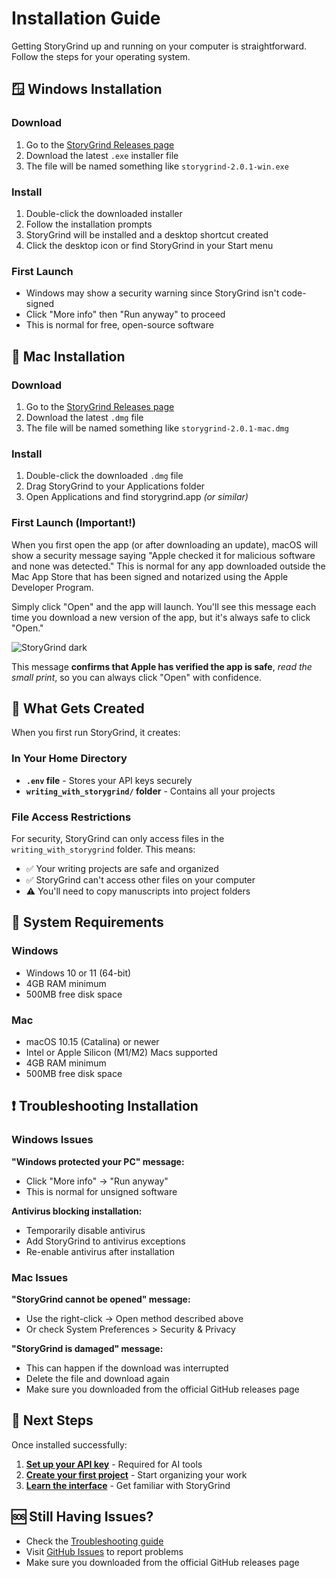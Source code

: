 # Installation Guide

Getting StoryGrind up and running on your computer is straightforward. Follow the steps for your operating system.

## 🪟 Windows Installation

### Download
1. Go to the [StoryGrind Releases page](https://github.com/cleesmith/storygrind/releases/latest)
2. Download the latest `.exe` installer file
3. The file will be named something like `storygrind-2.0.1-win.exe`

### Install
1. Double-click the downloaded installer
2. Follow the installation prompts
3. StoryGrind will be installed and a desktop shortcut created
4. Click the desktop icon or find StoryGrind in your Start menu

### First Launch
- Windows may show a security warning since StoryGrind isn't code-signed
- Click "More info" then "Run anyway" to proceed
- This is normal for free, open-source software

## 🍎 Mac Installation

### Download
1. Go to the [StoryGrind Releases page](https://github.com/cleesmith/storygrind/releases/latest)
2. Download the latest `.dmg` file
3. The file will be named something like `storygrind-2.0.1-mac.dmg`

### Install
1. Double-click the downloaded `.dmg` file
2. Drag StoryGrind to your Applications folder
3. Open Applications and find storygrind.app *(or similar)*

### First Launch (Important!)
When you first open the app (or after downloading an update), macOS will show a security message saying "Apple checked it for malicious software and none was detected." This is normal for any app downloaded outside the Mac App Store that has been signed and notarized using the Apple Developer Program.

Simply click "Open" and the app will launch. You'll see this message each time you download a new version of the app, but it's always safe to click "Open."

![StoryGrind dark](../blob/main/resources/storygrind_dmg_install.png?raw=true)

This message **confirms that Apple has verified the app is safe**, *read the small print*, so you can always click "Open" with confidence.

## 📁 What Gets Created

When you first run StoryGrind, it creates:

### In Your Home Directory
- **`.env` file** - Stores your API keys securely
- **`writing_with_storygrind/` folder** - Contains all your projects

### File Access Restrictions
For security, StoryGrind can only access files in the `writing_with_storygrind` folder. This means:
- ✅ Your writing projects are safe and organized
- ✅ StoryGrind can't access other files on your computer
- ⚠️ You'll need to copy manuscripts into project folders

## 🔧 System Requirements

### Windows
- Windows 10 or 11 (64-bit)
- 4GB RAM minimum
- 500MB free disk space

### Mac
- macOS 10.15 (Catalina) or newer
- Intel or Apple Silicon (M1/M2) Macs supported
- 4GB RAM minimum
- 500MB free disk space

## ❗ Troubleshooting Installation

### Windows Issues
**"Windows protected your PC" message:**
- Click "More info" → "Run anyway"
- This is normal for unsigned software

**Antivirus blocking installation:**
- Temporarily disable antivirus
- Add StoryGrind to antivirus exceptions
- Re-enable antivirus after installation

### Mac Issues
**"StoryGrind cannot be opened" message:**
- Use the right-click → Open method described above
- Or check System Preferences > Security & Privacy

**"StoryGrind is damaged" message:**
- This can happen if the download was interrupted
- Delete the file and download again
- Make sure you downloaded from the official GitHub releases page

## 🎯 Next Steps

Once installed successfully:

1. **[Set up your API key](API-Setup-Guide)** - Required for AI tools
2. **[Create your first project](Getting-Started)** - Start organizing your work
3. **[Learn the interface](User-Interface-Guide)** - Get familiar with StoryGrind

## 🆘 Still Having Issues?

- Check the [Troubleshooting guide](Troubleshooting)
- Visit [GitHub Issues](https://github.com/cleesmith/storygrind/issues) to report problems
- Make sure you downloaded from the official GitHub releases page

